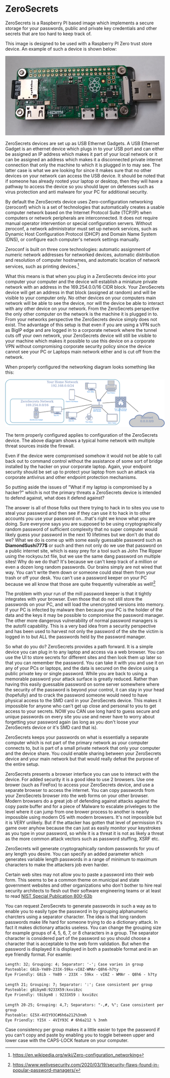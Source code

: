# ZeroSecrets 
ZeroSecrets is a Raspberry PI based image which implements a secure storage for your passwords, public and private key credentials and other secrets that 
are too hard to keep track of.

This image is designed to be used with a Raspberry PI Zero trust store device.  An example of such a device is shown below:

![Trust Store Device Picture](/doc/images/ZeroSecrets-Device.png)

ZeroSecrets devices are set up as USB Ethernet Gadgets.  A USB Ethernet Gadget is an ethernet device which plugs in to your USB port and can either be assigned an IP address which makes it part of your local network or it can be assigned an address which makes it a disconnected private internet connection that only the machine to which it is plugged in to may see.  The latter case is what we are looking for since it makes sure that no other devices on your network can access the USB device.  It should be noted that if someone has already rooted your laptop or desktop, then they will have a pathway to access the device so you should layer on defenses such as virus protection and anti malware for your PC for additional security.

By default the ZeroSecrets device uses Zero-configuration networking (zeroconf) which is a set of technologies that automatically creates a usable computer network based on the Internet Protocol Suite (TCP/IP) when computers or network peripherals are interconnected. It does not require manual operator intervention or special configuration servers. Without zeroconf, a network administrator must set up network services, such as Dynamic Host Configuration Protocol (DHCP) and Domain Name System (DNS), or configure each computer's network settings manually.

Zeroconf is built on three core technologies: automatic assignment of numeric network addresses for networked devices, automatic distribution and resolution of computer hostnames, and automatic location of network services, such as printing devices.[^1] 

What this means is that when you plug in a ZeroSecrets device into your computer your computer and the device will establish a miniature private network with an address in the 169.254.0.0/16 CIDR block.  Your ZeroSecrets device will get an address in that block (assigned at random) and will be visible to your computer only.  No other devices on your computers main network will be able to see the device, nor will the device be able to interact with any other device on your network.  From the ZeroSecrets perspective the only other computer on the network is the machine it is plugged in to.  From your networks perspective the ZeroSecrets device simply does not exist.  The advantage of this setup is that even if you are using a VPN such as BigIP edge and are logged in to a corporate network where the tunnel cuts off your own network, your ZeroSecrets device will still be visible to your machine which makes it possible to use this device on a corporate VPN without compromising corporate security policy since the device cannot see your PC or Laptops main network either and is cut off from the network. 

When properly configured the networking diagram looks something like this:

![Zero Secrets Network Diagram](/doc/images/ZeroSecretsNetworkDiagram.png)

The term properly configured applies to configuration of the ZeroSecrets device.  The above diagram shows a typical home network with multiple threat sources inside the firewall.

Even if the device were compromised somehow it would not be able to call back out to command control without the assistance of some sort of bridge installed by the hacker on your corporate laptop. Again, your endpoint security should be set up to protect your laptop from such an attack via corporate antivirus and other endpoint protection mechanisms.

So putting aside the issues of "What if my laptop is compromised by a hacker?" which is not the primary threats a ZeroSecrets device is intended to defend against, what does it defend against?

The answer is all of those folks out there trying to hack in to sites you use to steal your password and then see if they can use it to hack in to other accounts you use your password on...that's right we know what you are doing.  Sure everyone says you are supposed to be using cryptographically random password of sufficient complexity that no super computer would likely guess your password in the next 10 lifetimes but we don't do that do we?  What we do is come up with some easily guessable password such as **DiamondSushi777$** or such and then not only do we use that password on a public internet site, which is easy prey for a tool such as John The Ripper using the rockyou.txt file, but we use the same dang password on multiple sites!  Why do we do that?  It's because we can't keep track of a million or even a dozen long random passwords.  Our brains simply are not wired that way.  You can't write them down or someone could steal them from your trash or off your desk. You can't use a password keeper on your PC because we all know that those are quite frequently vulnerable as well![^2] 

The problem with your run of the mill password keeper is that it tightly integrates with your browser.  Even those that do not still store the passwords on your PC, and will load the unencrypted versions into memory.  If your PC is infected by malware then because your PC is the holder of the data and the keys it may be possible to compromise the password manager.  The other more dangerous vulnerability of normal password managers is the autofil capability.  This is a very bad idea from a security perspective and has been used to harvest not only the password of the site the victim is logged in to but ALL the passwords held by the password manager.  

So what do you do?  ZeroSecrets provides a path forward.  It is a simple device you can plug in to any laptop and access via a web browser.  You can use the UI to store secrets for different sites and then look them up later so that you can remember the password.  You can take it with you and use it on any of your PCs or laptops, and the data is secured on the device using a public private key or single password.  While you are back to using a memorable password your attack surface is greatly reduced.  Rather than having this easily guessable password on some server somewhere where the security of the password is beyond your control, it can stay in your head (hopefully) and to crack the password someone would need to have physical access to the SMD card in your ZeroSecrets device.  This makes it impossible for anyone who can't get up close and personal to you to get access to your secrets.  NOW you CAN use long hard to guess secure and unique passwords on every site you use and never have to worry about forgetting your password again (as long as you don't loose your ZeroSecrets device or it's SMD card that is).

ZeroSecrets keeps your passwords on what is essentially a separate computer which is not part of the primary network as your computer connects to, but is part of a small private network that only your computer and the device share.  You could enable sharing between your ZeroSecrets device and your main network but that would really defeat the purpose of the entire setup. 

ZeroSecrets presents a browser interface you can use to interact with the device.  For added security it is a good idea to use 2 browsers.  Use one brower (such as FireFox) to access your ZeroSecrets device, and use a separate browser to access the internet.  You can copy passwords from your ZeroSecrets browser into the web forms on your other browser.  Modern browsers do a great job of defending against attacks against the copy paste buffer and for a piece of Malware to escalate priveleges to the level where it can jump from one brower process to another is nearly impossible using modern OS with modern browsers.  It's not impossible but it is VERY unlikely.  But if the attacker has gotten that level of permission it's game over anyhow because the can just as easily monitor your keystrokes as you type in your password, so while it is a threat it is not as likely a threat as the more common attack vectors such as password stuffing, XSRF etc.

ZeroSecrets will generate cryptographically random passwords for you of any length you desire.  You can specify an added parameter which generates variable length passwords in a range of minimum to maximum characters to make the attackers job even harder.

Certain web sites may not allow you to paste a password into their web form.  This seems to be a common theme on municipal and state government websites and other organizations who don't bother to hire real security architects to flesh out their software engineering teams or at least to read [NIST Special Publication 800-63b](https://pages.nist.gov/800-63-3/sp800-63b.html) 

You can request ZeroSecrets to generate passwords in such a way as to enable you to easily type the password in by grouping alphanumeric charcters using a separator character.  The idea is that long random passwords make life hard for someone trying to do a dictionary attack.  In fact it makes dictionary attacks useless. You can change the grouping size for example groups of 4, 5, 6, 7, or 8 characters in a group.  The separator character is considered part of the password so you should choose a character that is acceptable to the web form validation. But when the password is displayed it is displayed in both a pasteable format and in an eye friendly format.  For examle:

    Length: 32; Grouping: 4; Separator: '-'; Case varies in group
    Pasteable: G8ib-Ym89-233X-59kx-vI8Z-WMAr-Q8h6-h7ty
    Eye Friendly: G8ib - Ym89 - 233X - 59kx - vI8Z - WMAr - Q8h6 - h7ty
    
    Length 21; Grouping: 7; Separator: ':'; Case consistent per group
    Pasteable: g8ibym8:9233X59:kxvi8zc
    Eye Friendly: t8ibym8 : 9233X59 : kxvi8zc
    
    Length 20-25; Grouping: 4,7; Separators: "-,#, %"; Case consistent per group
    Pasteable: GI5X-4VIY93C#6h6a212%3nmh
    Eye Friendly: YI5X - 4VIY93C # 6h6a212 % 3nmh
    
Case consistency per group makes it a little easier to type the password if you can't copy and paste by enabling you to toggle between upper and lower case with the CAPS-LOCK feature on your computer.
    

[^1]: https://en.wikipedia.org/wiki/Zero-configuration_networking
[^2]: https://www.welivesecurity.com/2020/03/19/security-flaws-found-in-popular-password-managers/
